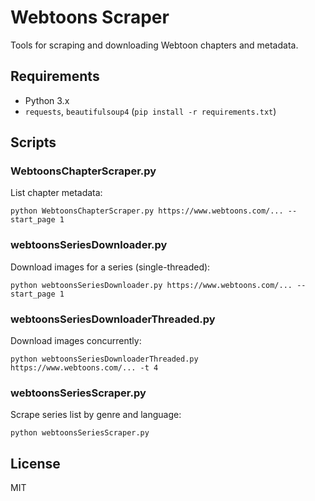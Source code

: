 # Webtoons Scraper

Tools for scraping and downloading Webtoon chapters and metadata.

## Requirements
- Python 3.x
- `requests`, `beautifulsoup4` (`pip install -r requirements.txt`)

## Scripts

### WebtoonsChapterScraper.py
List chapter metadata:
```pwsh
python WebtoonsChapterScraper.py https://www.webtoons.com/... --start_page 1
```

### webtoonsSeriesDownloader.py
Download images for a series (single-threaded):
```pwsh
python webtoonsSeriesDownloader.py https://www.webtoons.com/... --start_page 1
```

### webtoonsSeriesDownloaderThreaded.py
Download images concurrently:
```pwsh
python webtoonsSeriesDownloaderThreaded.py https://www.webtoons.com/... -t 4
```

### webtoonsSeriesScraper.py
Scrape series list by genre and language:
```pwsh
python webtoonsSeriesScraper.py
```

## License
MIT
